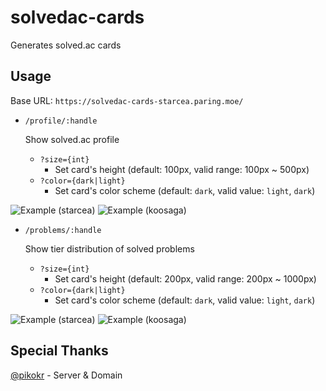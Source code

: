# solvedac-cards

Generates solved.ac cards

## Usage

Base URL: `https://solvedac-cards-starcea.paring.moe/`

- `/profile/:handle`

  Show solved.ac profile

  - `?size={int}`
    - Set card's height (default: 100px, valid range: 100px ~ 500px)
  - `?color={dark|light}`
    - Set card's color scheme (default: `dark`, valid value: `light`, `dark`)

![Example (starcea)](https://solvedac-cards-starcea.paring.moe/profile/starcea)
![Example (koosaga)](https://solvedac-cards-starcea.paring.moe/profile/koosaga?color=light)

- `/problems/:handle`

  Show tier distribution of solved problems

  - `?size={int}`
    - Set card's height (default: 200px, valid range: 200px ~ 1000px)
  - `?color={dark|light}`
    - Set card's color scheme (default: `dark`, valid value: `light`, `dark`)

![Example (starcea)](https://solvedac-cards-starcea.paring.moe/problems/starcea)
![Example (koosaga)](https://solvedac-cards-starcea.paring.moe/problems/koosaga?color=light)

## Special Thanks

[@pikokr](https://github.com/pikokr) - Server & Domain
